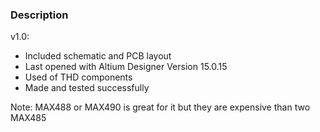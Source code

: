 ### Description

v1.0:
- Included schematic and PCB layout
- Last opened with Altium Designer Version 15.0.15
- Used of THD components
- Made and tested successfully

Note: MAX488 or MAX490 is great for it but they are expensive than two MAX485
